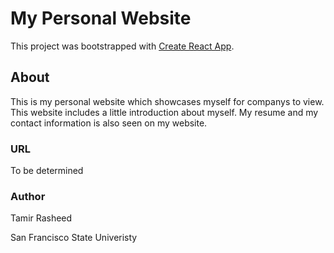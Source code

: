 # My Personal Website

This project was bootstrapped with [Create React App](https://github.com/facebook/create-react-app).

## About

This is my personal website which showcases myself for companys to view. This website includes a little introduction 
about myself. My resume and my contact information is also seen on my website.

### URL

To be determined

### Author

Tamir Rasheed


San Francisco State Univeristy

